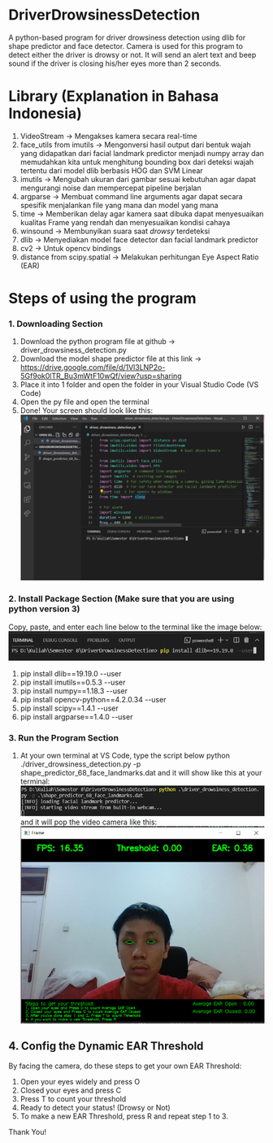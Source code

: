 # DriverDrowsinessDetection
A python-based program for driver drowsiness detection using dlib for shape predictor and face detector. Camera is used for this program to detect either the driver is drowsy or not. It will send an alert text and beep sound if the driver is closing his/her eyes more than 2 seconds.

# Library (Explanation in Bahasa Indonesia)
1. VideoStream -> Mengakses kamera secara real-time
2. face_utils from imutils -> Mengonversi hasil output dari bentuk wajah yang didapatkan dari facial landmark predictor menjadi numpy array dan memudahkan kita untuk menghitung bounding box dari deteksi wajah tertentu dari model dlib berbasis HOG dan SVM Linear
3. imutils -> Mengubah ukuran dari gambar sesuai kebutuhan agar dapat mengurangi noise dan 
mempercepat pipeline berjalan
4. argparse -> Membuat command line arguments agar dapat secara spesifik menjalankan file yang 
mana dan model yang mana
5. time -> Memberikan delay agar kamera saat dibuka dapat menyesuaikan kualitas Frame yang 
rendah dan menyesuaikan kondisi cahaya
6. winsound -> Membunyikan suara saat _drowsy_ terdeteksi
7. dlib -> Menyediakan model face detector dan facial landmark predictor
8. cv2 -> Untuk opencv bindings
9. distance from scipy.spatial -> Melakukan perhitungan Eye Aspect Ratio (EAR)

# Steps of using the program

### 1. Downloading Section
1. Download the python program file at github -> driver_drowsiness_detection.py 
2. Download the model shape predictor file at this link -> https://drive.google.com/file/d/1Vl3LNP2o-5Gf9ok0lTR_Bu3mWtF10wQf/view?usp=sharing
3. Place it into 1 folder and open the folder in your Visual Studio Code (VS Code)
4. Open the py file and open the terminal
5. Done! Your screen should look like this:
![](images/tampilanvscode.png)

### 2. Install Package Section (Make sure that you are using python version 3)
Copy, paste, and enter each line below to the terminal like the image below:
![](images/pipinstall.png)
1. pip install dlib==19.19.0 --user
2. pip install imutils==0.5.3 --user
3. pip install numpy==1.18.3 --user
4. pip install opencv-python==4.2.0.34 --user
5. pip install scipy==1.4.1 --user
6. pip install argparse==1.4.0 --user

### 3. Run the Program Section
1. At your own terminal at VS Code, type the script below
python ./driver_drowsiness_detection.py -p shape_predictor_68_face_landmarks.dat
and it will show like this at your terminal:
![](images/image.png)
and it will pop the video camera like this:
![](images/tampilanutama.png)

## 4. Config the Dynamic EAR Threshold
By facing the camera, do these steps to get your own EAR Threshold:
1. Open your eyes widely and press O 
2. Closed your eyes and press C
3. Press T to count your threshold
4. Ready to detect your status! (Drowsy or Not)
5. To make a new EAR Threshold, press R and repeat step 1 to 3.

Thank You!




